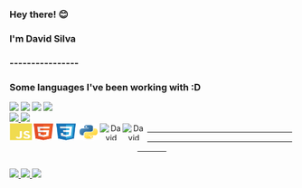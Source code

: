 ### Hey there! :blush:
### I'm David Silva

### ----------------

### Some languages I've been working with :D

<img src = "https://img.shields.io/badge/C%23-239120?style=for-the-badge&logo=c-sharp&logoColor=white">
<img src = "https://img.shields.io/badge/HTML5-E34F26?style=for-the-badge&logo=html5&logoColor=white">
<img src = "https://img.shields.io/badge/JavaScript-F7DF1E?style=for-the-badge&logo=javascript&logoColor=black">
<img src= "https://img.shields.io/badge/PHP-777BB4?style=for-the-badge&logo=php&logoColor=white">

<div align="left">
  <a href="https://github.com/Dav1dS1lva">
  <img height="180em" src="https://github-readme-stats.vercel.app/api?username=Dav1dS1lv4&show_icons=true&theme=dark&include_all_commits=true&count_private=true"/>
  <img height="180em" src="https://github-readme-stats.vercel.app/api/top-langs/?username=Sh1k4ru&layout=compact&langs_count=7&theme=dark"/>
</div>
  
  
 <div align="center" style="display: inline_block">
<img align="left" alt="David Silva-Js" height="30" width="40" src="https://raw.githubusercontent.com/devicons/devicon/master/icons/javascript/javascript-plain.svg">
<img align="left" alt="David Silva-HTML" height="30" width="40" src="https://raw.githubusercontent.com/devicons/devicon/master/icons/html5/html5-original.svg">
<img align="left" alt="David Silva-CSS" height="30" width="40" src="https://raw.githubusercontent.com/devicons/devicon/master/icons/css3/css3-original.svg">
<img align="left" alt="David Silva-Python" height="30" width="40" src="https://raw.githubusercontent.com/devicons/devicon/master/icons/python/python-original.svg">
<img align="left" alt="David Silva-SQL" height="30" width="40" src="https://cdn.jsdelivr.net/gh/devicons/devicon/icons/mysql/mysql-original.svg" />
<img align="left" alt="David Silva-Cplusplus" height="30" width="40" src="https://cdn.jsdelivr.net/gh/devicons/devicon/icons/cplusplus/cplusplus-original.svg" />
   ⠀⠀⠀⠀⠀⠀⠀⠀⠀⠀⠀⠀⠀⠀⠀⠀⠀⠀⠀⠀⠀⠀⠀⠀⠀⠀⠀⠀⠀⠀⠀⠀⠀⠀⠀⠀⠀⠀⠀⠀⠀⠀⠀⠀⠀⠀⠀⠀⠀⠀⠀⠀⠀⠀⠀
</div>
 
 ##

<div>
<a href="https://discord.gg/rS6z3QqV" target="_blank"> <img src="https://img.shields.io/badge/Discord-7289DA?style=for-the-badge&logo=discord&logoColor=white"</a>
<a href="https://www.instagram.com/daviid_rsilva/" target="_blank"> <img src="https://img.shields.io/badge/Instagram-E4405F?style=for-the-badge&logo=instagram&logoColor=white"</a>
<a href="https://www.linkedin.com/in/david-silva-170621235/" target="_blank"> <img src="https://img.shields.io/badge/LinkedIn-0077B5?style=for-the-badge&logo=linkedin&logoColor=white  "</a>

</div>
